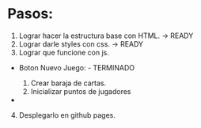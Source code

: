 # Pasos:

1. Lograr hacer la estructura base con HTML. -> READY
2. Lograr darle styles con css. -> READY
3. Lograr que funcione con js.

- Boton Nuevo Juego: - TERMINADO

  1. Crear baraja de cartas.
  2. Inicializar puntos de jugadores

-

4. Desplegarlo en github pages.

